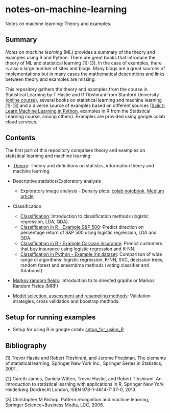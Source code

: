 # notes-on-machine-learning

Notes on machine learning: Theory and examples.

## Summary

*Notes on machine learning* (ML) provides a summary of the theory and examples using R and Python. There are great books that introduce the theory of ML and statistical learning [1]-[3]. In the case of examples, there is also a large number of sites and blogs. Many blogs are a great sources of implementations but in many cases the mathematical descriptions and links between theory and examples are missing.    

This repository gathers the theory and examples from the course in Statistical Learning by T Hastie and R Tibshirani from Stanford University ([online course](https://online.stanford.edu/courses/sohs-ystatslearning-statistical-learning)), several books on statistical learning and machine learning [1]-[3] and a diverse source of examples based on different sources ([Scikit-Learn Machine Learning in Python](https://scikit-learn.org/stable), examples in R from the Statistical Learning course, among others). Examples are provided using google colab cloud services. 

## Contents
The first part of this repository comprises theory and examples on statistical learning and machine learning: 

* [Theory](https://colab.research.google.com/drive/1R5NFTzQqUwz01_1kFdB713auQU-fOgLR#scrollTo=mV7Ze-DFpsbd): Theory and definitions on statistcs, information theory and machine learning. 

* Descriptive statistics/Exploratory analysis
    *   Exploratory image analysis - Density plots: [colab notebook](https://github.com/jabascal/notes-on-machine-learning/blob/master/exploratory_analysis_histograms.ipynb), [Medium article](https://medium.com/@juanabascal78/exploratory-image-analysis-part-1-advanced-density-plots-19b255075dbd)


* Classification
    *   [Classification](https://colab.research.google.com/drive/1JFIdH2KGtlHSKJX5TsnMMzlYmZetrqXx?usp=sharing): Introduction to classification methods (logistic regression, LDA, QDA). 
    *   [Classification in R - Example S&P 500](https://colab.research.google.com/drive/1ji_5NzWL_JmrKGSTy49k-5i4PF0glwWO#scrollTo=8bE8yP1Ohf0B): Predict direction on percentage return of S&P 500 using logistic regression, LDA and QDA.  
    *   [Classification in R - Example Caravan insurance](https://colab.research.google.com/drive/1EzIgorpz0mj6KkgOfasdNXkL-Rrypf-1#scrollTo=8bE8yP1Ohf0B): Predict customers that buy insurance using logistic regression and K-NN. 
    *   [Classification in Python - Example iris dataset](https://colab.research.google.com/drive/11icBQQRi2R2GsmrUgblNEi0fgVrSjLY8#scrollTo=8bE8yP1Ohf0B): Comparison of wide range ol algorithms: logistic regression, K-NN, SVC, decission trees, random forest and ensembme methods (voting classifier and Adaboost). 

* [Markov random fields](https://colab.research.google.com/drive/1kS0iExQAe6P0TJ1RADAqFtxzU2Iscm77?usp=sharing): Introduction to to directed graphs or Markov Random Fields (MRF)

* [Model selection, assessment and resampling methods](https://colab.research.google.com/drive/1kDbgbdCwlgUOSB1QM6d97mlT9FUOiOb7#scrollTo=hEA06EZ9eVEF&line=1&uniqifier=1): Validation strategies, cross validation and boostrap methods. 

## Setup for running examples
*   Setup for using R in google colab: [setup_for_using_R](https://colab.research.google.com/drive/1n-sSjdtflSvF5nPoe0qvSFRtfk_XfImf?usp=sharing)

## Bibliography
[1] Trevor Hastie and Robert Tibshirani, and Jerome Friedman. The elements of statistical learning, Springer New York Inc., Springer Series in Statistics, 2001. 

[2] Gareth James, Daniela Witten, Trevor Hastie, and Robert Tibshirani. An introduction to statistical learning with applications in R, Springer New York Heidelberg Dordrecht London, ISBN 978-1-4614-7137-0, 2013.

[3] Christopher M Bishop. Pattern recognition and machine learning, Springer Science+Business Media, LCC, 2006.